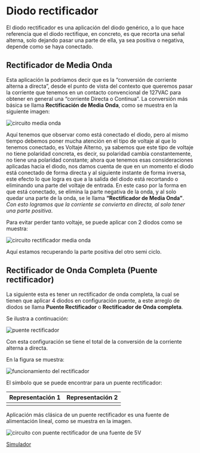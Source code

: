 # Diodo rectificador

El diodo rectificador es una aplicación del diodo genérico, a lo que hace referencia que el diodo rectifique, en concreto, es que recorta una señal alterna, solo dejando pasar una parte de ella, ya sea positiva o negativa, depende como se haya conectado.

## Rectificador de Media Onda

Esta aplicación la podríamos decir que es la “conversión de corriente alterna a directa”, desde el punto de vista del contexto que queremos pasar la corriente que tenemos en un contacto convencional de 127VAC para obtener en general una “corriente Directa o Continua”. 
La conversión más básica se llama **Rectificación de Media Onda**, como se muestra en la siguiente imagen:

![circuito media onda]()

Aquí tenemos que observar como está conectado el diodo, pero al mismo tiempo debemos poner mucha atención en el tipo de voltaje al que lo tenemos conectado, es Voltaje Alterno, ya sabemos que este tipo de voltaje no tiene polaridad concreta, es decir, su polaridad cambia constantemente, no tiene una polaridad constante; ahora que tenemos esas consideraciones aplicadas hacia el diodo, nos damos cuenta de que en un momento el diodo está conectado de forma directa y al siguiente instante de forma inversa, este efecto lo que logra es que a la salida del diodo está recortando o eliminando una parte del voltaje de entrada. En este caso por la forma en que está conectado, se elimina la parte negativa de la onda, y al solo quedar una parte de la onda, se le llama **“Rectificador de Media Onda”**. *Con esto logramos que la corriente se convierta en directa, al solo tener una parte positiva*.

Para evitar perder tanto voltaje, se puede aplicar con 2 diodos como se muestra:

![circuito rectificador media onda]()
<figcaption>Aquí estamos recuperando la parte positiva del otro semi ciclo.</figcaption>

## Rectificador de Onda Completa (Puente rectificador)

La siguiente esta es tener un rectificador de onda completa, la cual se tienen que aplicar 4 diodos en configuración puente, a este arreglo de diodos se llama **Puente Rectificador** o **Rectificador de Onda completa**.

Se ilustra a continuación:

![puente rectificador]()

Con esta configuración se tiene el total de la conversión de la corriente alterna a directa.

En la figura se muestra:

![funcionamiento del rectificador]()

El símbolo que se puede encontrar para un puente rectificador:

|Representación 1|Representación 2|
|-|-|
||

Aplicación más clásica de un puente rectificador es una fuente de alimentación lineal, como se muestra en la imagen.

![circuito con puente rectificador de una fuente de 5V]()

[Simulador](https://www.falstad.com/circuit/circuitjs.html)

